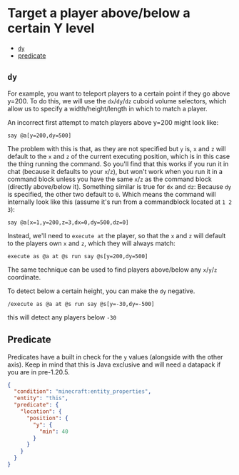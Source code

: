# Target a player above/below a certain Y level

  - [`dy`](#dy)
  - [predicate](#predicate)

## `dy`
For example, you want to teleport players to a certain point if they go above y=200. To do this, we will use the `dx`/`dy`/`dz` cuboid volume selectors, which allow us to specify a width/height/length in which to match a player.

An incorrect first attempt to match players above y=200 might look like:

```mcfunction
say @a[y=200,dy=500]
```

The problem with this is that, as they are not specified but `y` is, `x` and `z` will default to the `x` and `z` of the current executing position, which is in this case the thing running the command. So you'll find that this works if you run it in chat (because it defaults to your `x`/`z`), but won't work when you run it in a command block unless you have the same `x`/`z` as the command block (directly above/below it). Something similar is true for `dx` and `dz`: Because `dy` is specified, the other two default to `0`. Which means the command will internally look like this (assume it's run from a commandblock located at `1 2 3`):
   
```mcfunction
say @a[x=1,y=200,z=3,dx=0,dy=500,dz=0]
```

Instead, we'll need to `execute at` the player, so that the `x` and `z` will default to the players own `x` and `z`, which they will always match:

```mcfunction
execute as @a at @s run say @s[y=200,dy=500]
```

The same technique can be used to find players above/below any `x`/`y`/`z` coordinate.

To detect below a certain height, you can make the `dy` negative.

```mcfunction
/execute as @a at @s run say @s[y=-30,dy=-500]
```
this will detect any players below `-30`

## Predicate

Predicates have a built in check for the `y` values (alongside with the other axis). Keep in mind that this is Java exclusive and will need a datapack if you are in pre-1.20.5.

```json
{
  "condition": "minecraft:entity_properties",
  "entity": "this",
  "predicate": {
    "location": {
      "position": {
        "y": {
          "min": 40
        }
      }
    }
  }
}
```